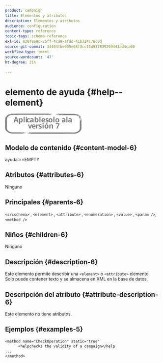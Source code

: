 ```yaml
---
product: campaign
title: Elementos y atributos
description: Elementos y atributos
audience: configuration
content-type: reference
topic-tags: schema-reference
exl-id: 8207868c-25ff-4ca9-afdd-41b324c7ac0d
source-git-commit: 34404fbe935e68f3cc11d937839209443ad4ca60
workflow-type: tm+mt
source-wordcount: '47'
ht-degree: 21%

---
```


# elemento de ayuda {#help--element}

![](../../../assets/v7-only.svg)

## Modelo de contenido {#content-model-6}

ayuda:==EMPTY

## Atributos {#attributes-6}

Ninguno

## Principales {#parents-6}

`<srcschema>`  ,  `<element>`   ,   `<attribute>`    ,    `<enumeration>`     ,     `<value>`      ,     `<param />`,      `<method />`

## Niños {#children-6}

Ninguno

## Descripción {#description-6}

Este elemento permite describir una `<element>`  o  `<attribute>`   elemento. Solo puede contener texto y se almacena en XML en la base de datos.

## Descripción del atributo {#attribute-description-6}

Este elemento no tiene atributos.

## Ejemplos {#examples-5}

```
<method name="CheckOperation" static="true"
      <helpchecks the validity of a campaign</help
...
</method> 
```
